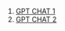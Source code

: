 1. [GPT CHAT 1](https://chatgpt.com/c/66e40a71-2ab4-8011-8013-760aed204386)
2. [GPT CHAT 2](https://chatgpt.com/c/66e40e8f-cfa0-8011-b621-29e62a2c7d94)